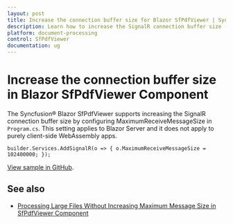 ```yaml
---
layout: post
title: Increase the connection buffer size for Blazor SfPdfViewer | Syncfusion
description: Learn how to increase the SignalR connection buffer size (MaximumReceiveMessageSize) for the Syncfusion Blazor SfPdfViewer to handle large PDF documents.
platform: document-processing
control: SfPdfViewer
documentation: ug
---
```


# Increase the connection buffer size in Blazor SfPdfViewer Component

The Syncfusion&reg; Blazor SfPdfViewer supports increasing the SignalR connection buffer size by configuring MaximumReceiveMessageSize in `Program.cs`. This setting applies to Blazor Server and it does not apply to purely client-side WebAssembly apps.

```cshtml
builder.Services.AddSignalR(o => { o.MaximumReceiveMessageSize = 102400000; });
```

[View sample in GitHub](https://github.com/SyncfusionExamples/blazor-pdf-viewer-examples/tree/master/Load%20and%20Save/Load%20larger%20document%20without%20error).

## See also

* [Processing Large Files Without Increasing Maximum Message Size in SfPdfViewer Component](../how-to/processing-large-files-without-increasing-maximum-message-size)